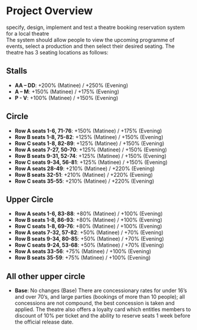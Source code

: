# Project Overview
specify, design, implement and test a theatre booking reservation system for a local theatre  
The system should allow people to view the upcoming programme of events, select a production and then select their desired seating.  The theatre has 3 seating locations as follows:  
## Stalls
- **AA – DD**: +200% (Matinee) / +250% (Evening)
- **A – M**: +150% (Matinee) / +175% (Evening)
- **P - V**: +100% (Matinee) / +150% (Evening)

## Circle
- **Row A seats 1-6, 71-76**: +150% (Matinee) / +175% (Evening)
- **Row B seats 1-8, 75-82**: +125% (Matinee) / +150% (Evening)
- **Row C seats 1-8, 82-89**: +125% (Matinee) / +150% (Evening)
- **Row A seats 7-27, 50-70**: +125% (Matinee) / +150% (Evening)
- **Row B seats 9-31, 52-74**: +125% (Matinee) / +150% (Evening)
- **Row C seats 9-34, 56-81**: +125% (Matinee) / +150% (Evening)
- **Row A seats 28-49**: +210% (Matinee) / +220% (Evening)
- **Row B seats 32-51**: +210% (Matinee) / +220% (Evening)
- **Row C seats 35-55**: +210% (Matinee) / +220% (Evening)

## Upper Circle
- **Row A seats 1-6, 83-88**: +80% (Matinee) / +100% (Evening)
- **Row B seats 1-8, 86-93**: +80% (Matinee) / +100% (Evening)
- **Row C seats 1-8, 69-76**: +80% (Matinee) / +100% (Evening)
- **Row A seats 7-32, 57-82**: +50% (Matinee) / +70% (Evening)
- **Row B seats 9-34, 80-85**: +50% (Matinee) / +70% (Evening)
- **Row C seats 9-24, 53-68**: +50% (Matinee) / +70% (Evening)
- **Row A seats 33-56**: +75% (Matinee) / +100% (Evening)
- **Row B seats 35-59**: +75% (Matinee) / +100% (Evening)

## All other upper circle
- **Base**: No changes (Base)
There are concessionary rates for under 16’s and over 70’s, and large parties (bookings of more than 10 people); all concessions are not compound, the best concession is taken and applied.  The theatre also offers a loyalty card which entitles members to discount of 10% per ticket and the ability to reserve seats 1 week before the official release date.
